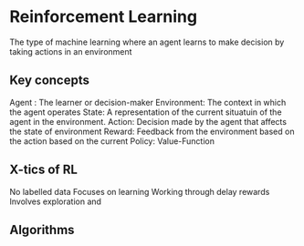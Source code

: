 # Reinforcement Learning
The type of machine learning where an agent learns to make decision by taking actions in an environment

## Key concepts
Agent : The learner or decision-maker
Environment: The context in which the agent operates
State: A representation of the current situatuin of the agent in the environment.
Action: Decision made by the agent that affects the state of environment
Reward: Feedback from the environment based on the action based on the current
Policy: 
Value-Function

## X-tics of RL
No labelled data
Focuses on learning
Working through delay rewards
Involves exploration and 

## Algorithms